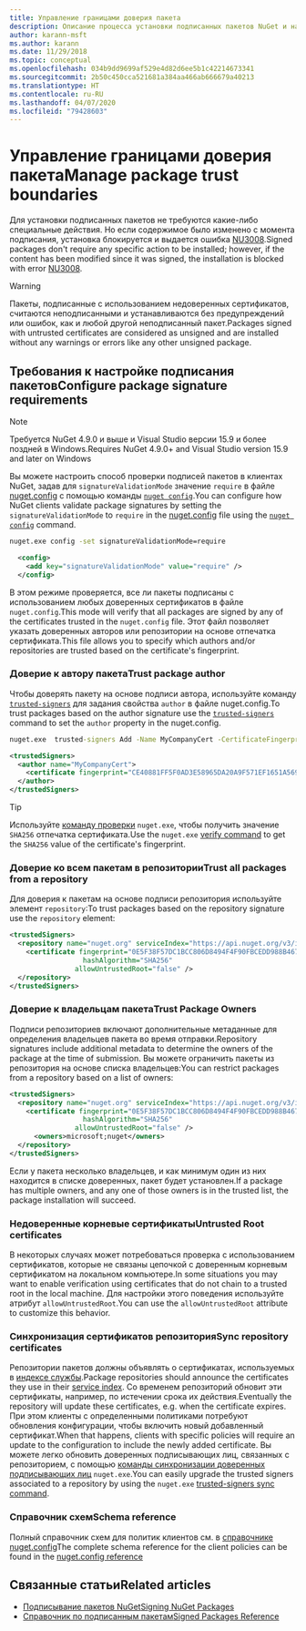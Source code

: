 ```yaml
---
title: Управление границами доверия пакета
description: Описание процесса установки подписанных пакетов NuGet и настройки параметров доверия подписи пакетов.
author: karann-msft
ms.author: karann
ms.date: 11/29/2018
ms.topic: conceptual
ms.openlocfilehash: 034b9dd9699af529e4d82d6ee5b1c42214673341
ms.sourcegitcommit: 2b50c450cca521681a384aa466ab666679a40213
ms.translationtype: HT
ms.contentlocale: ru-RU
ms.lasthandoff: 04/07/2020
ms.locfileid: "79428603"
---
```

# <a name="manage-package-trust-boundaries"></a><span data-ttu-id="a5cdd-103">Управление границами доверия пакета</span><span class="sxs-lookup"><span data-stu-id="a5cdd-103">Manage package trust boundaries</span></span>

<span data-ttu-id="a5cdd-104">Для установки подписанных пакетов не требуются какие-либо специальные действия. Но если содержимое было изменено с момента подписания, установка блокируется и выдается ошибка [NU3008](../reference/errors-and-warnings/NU3008.md).</span><span class="sxs-lookup"><span data-stu-id="a5cdd-104">Signed packages don't require any specific action to be installed; however, if the content has been modified since it was signed, the installation is blocked with error [NU3008](../reference/errors-and-warnings/NU3008.md).</span></span>

> [!Warning]
> <span data-ttu-id="a5cdd-105">Пакеты, подписанные с использованием недоверенных сертификатов, считаются неподписанными и устанавливаются без предупреждений или ошибок, как и любой другой неподписанный пакет.</span><span class="sxs-lookup"><span data-stu-id="a5cdd-105">Packages signed with untrusted certificates are considered as unsigned and are installed without any warnings or errors like any other unsigned package.</span></span>

## <a name="configure-package-signature-requirements"></a><span data-ttu-id="a5cdd-106">Требования к настройке подписания пакетов</span><span class="sxs-lookup"><span data-stu-id="a5cdd-106">Configure package signature requirements</span></span>

> [!Note]
> <span data-ttu-id="a5cdd-107">Требуется NuGet 4.9.0 и выше и Visual Studio версии 15.9 и более поздней в Windows.</span><span class="sxs-lookup"><span data-stu-id="a5cdd-107">Requires NuGet 4.9.0+ and Visual Studio version 15.9 and later on Windows</span></span>

<span data-ttu-id="a5cdd-108">Вы можете настроить способ проверки подписей пакетов в клиентах NuGet, задав для `signatureValidationMode` значение `require` в файле [nuget.config](../reference/nuget-config-file.md) с помощью команды [`nuget config`](../reference/cli-reference/cli-ref-config.md).</span><span class="sxs-lookup"><span data-stu-id="a5cdd-108">You can configure how NuGet clients validate package signatures by setting the `signatureValidationMode` to `require` in the [nuget.config](../reference/nuget-config-file.md) file using the [`nuget config`](../reference/cli-reference/cli-ref-config.md) command.</span></span>

```cmd
nuget.exe config -set signatureValidationMode=require
```

```xml
  <config>
    <add key="signatureValidationMode" value="require" />
  </config>
```

<span data-ttu-id="a5cdd-109">В этом режиме проверяется, все ли пакеты подписаны с использованием любых доверенных сертификатов в файле `nuget.config`.</span><span class="sxs-lookup"><span data-stu-id="a5cdd-109">This mode will verify that all packages are signed by any of the certificates trusted in the `nuget.config` file.</span></span> <span data-ttu-id="a5cdd-110">Этот файл позволяет указать доверенных авторов или репозитории на основе отпечатка сертификата.</span><span class="sxs-lookup"><span data-stu-id="a5cdd-110">This file allows you to specify which authors and/or repositories are trusted based on the certificate's fingerprint.</span></span>

### <a name="trust-package-author"></a><span data-ttu-id="a5cdd-111">Доверие к автору пакета</span><span class="sxs-lookup"><span data-stu-id="a5cdd-111">Trust package author</span></span>

<span data-ttu-id="a5cdd-112">Чтобы доверять пакету на основе подписи автора, используйте команду [`trusted-signers`](../reference/cli-reference/cli-ref-trusted-signers.md) для задания свойства `author` в файле nuget.config.</span><span class="sxs-lookup"><span data-stu-id="a5cdd-112">To trust packages based on the author signature use the [`trusted-signers`](../reference/cli-reference/cli-ref-trusted-signers.md) command to set the `author` property in the nuget.config.</span></span>

```cmd
nuget.exe  trusted-signers Add -Name MyCompanyCert -CertificateFingerprint CE40881FF5F0AD3E58965DA20A9F571EF1651A56933748E1BF1C99E537C4E039 -FingerprintAlgorithm SHA256
```

```xml
<trustedSigners>
  <author name="MyCompanyCert">
    <certificate fingerprint="CE40881FF5F0AD3E58965DA20A9F571EF1651A56933748E1BF1C99E537C4E039" hashAlgorithm="SHA256" allowUntrustedRoot="false" />
  </author>
</trustedSigners>
```

>[!TIP]
><span data-ttu-id="a5cdd-113">Используйте [команду проверки](../reference/cli-reference/cli-ref-verify.md) `nuget.exe`, чтобы получить значение `SHA256` отпечатка сертификата.</span><span class="sxs-lookup"><span data-stu-id="a5cdd-113">Use the `nuget.exe` [verify command](../reference/cli-reference/cli-ref-verify.md) to get the `SHA256` value of the certificate's fingerprint.</span></span>


### <a name="trust-all-packages-from-a-repository"></a><span data-ttu-id="a5cdd-114">Доверие ко всем пакетам в репозитории</span><span class="sxs-lookup"><span data-stu-id="a5cdd-114">Trust all packages from a repository</span></span>

<span data-ttu-id="a5cdd-115">Для доверия к пакетам на основе подписи репозитория используйте элемент `repository`:</span><span class="sxs-lookup"><span data-stu-id="a5cdd-115">To trust packages based on the repository signature use the `repository` element:</span></span>

```xml
<trustedSigners>  
  <repository name="nuget.org" serviceIndex="https://api.nuget.org/v3/index.json">
    <certificate fingerprint="0E5F38F57DC1BCC806D8494F4F90FBCEDD988B4676070...." 
                  hashAlgorithm="SHA256" 
                allowUntrustedRoot="false" />
  </repository>
</trustedSigners>
```

### <a name="trust-package-owners"></a><span data-ttu-id="a5cdd-116">Доверие к владельцам пакета</span><span class="sxs-lookup"><span data-stu-id="a5cdd-116">Trust Package Owners</span></span>

<span data-ttu-id="a5cdd-117">Подписи репозиториев включают дополнительные метаданные для определения владельцев пакета во время отправки.</span><span class="sxs-lookup"><span data-stu-id="a5cdd-117">Repository signatures include additional metadata to determine the owners of the package at the time of submission.</span></span> <span data-ttu-id="a5cdd-118">Вы можете ограничить пакеты из репозитория на основе списка владельцев:</span><span class="sxs-lookup"><span data-stu-id="a5cdd-118">You can restrict packages from a repository based on a list of owners:</span></span>

```xml
<trustedSigners>  
  <repository name="nuget.org" serviceIndex="https://api.nuget.org/v3/index.json">
    <certificate fingerprint="0E5F38F57DC1BCC806D8494F4F90FBCEDD988B4676070...." 
                  hashAlgorithm="SHA256" 
                allowUntrustedRoot="false" />
      <owners>microsoft;nuget</owners>
  </repository>
</trustedSigners>
```

<span data-ttu-id="a5cdd-119">Если у пакета несколько владельцев, и как минимум один из них находится в списке доверенных, пакет будет установлен.</span><span class="sxs-lookup"><span data-stu-id="a5cdd-119">If a package has multiple owners, and any one of those owners is in the trusted list, the package installation will succeed.</span></span>

### <a name="untrusted-root-certificates"></a><span data-ttu-id="a5cdd-120">Недоверенные корневые сертификаты</span><span class="sxs-lookup"><span data-stu-id="a5cdd-120">Untrusted Root certificates</span></span>

<span data-ttu-id="a5cdd-121">В некоторых случаях может потребоваться проверка с использованием сертификатов, которые не связаны цепочкой с доверенным корневым сертификатом на локальном компьютере.</span><span class="sxs-lookup"><span data-stu-id="a5cdd-121">In some situations you may want to enable verification using certificates that do not chain to a trusted root in the local machine.</span></span> <span data-ttu-id="a5cdd-122">Для настройки этого поведения используйте атрибут `allowUntrustedRoot`.</span><span class="sxs-lookup"><span data-stu-id="a5cdd-122">You can use the `allowUntrustedRoot` attribute to customize this behavior.</span></span>

### <a name="sync-repository-certificates"></a><span data-ttu-id="a5cdd-123">Синхронизация сертификатов репозитория</span><span class="sxs-lookup"><span data-stu-id="a5cdd-123">Sync repository certificates</span></span>

<span data-ttu-id="a5cdd-124">Репозитории пакетов должны объявлять о сертификатах, используемых в [индексе службы](../api/service-index.md).</span><span class="sxs-lookup"><span data-stu-id="a5cdd-124">Package repositories should announce the certificates they use in their [service index](../api/service-index.md).</span></span> <span data-ttu-id="a5cdd-125">Со временем репозиторий обновит эти сертификаты, например, по истечении срока их действия.</span><span class="sxs-lookup"><span data-stu-id="a5cdd-125">Eventually the repository will update these certificates, e.g. when the certificate expires.</span></span> <span data-ttu-id="a5cdd-126">При этом клиенты с определенными политиками потребуют обновления конфигурации, чтобы включить новый добавленный сертификат.</span><span class="sxs-lookup"><span data-stu-id="a5cdd-126">When that happens, clients with specific policies will require an update to the configuration to include the newly added certificate.</span></span> <span data-ttu-id="a5cdd-127">Вы можете легко обновить доверенных подписывающих лиц, связанных с репозиторием, с помощью [команды синхронизации доверенных подписывающих лиц](../reference/cli-reference/cli-ref-trusted-signers.md#nuget-trusted-signers-sync--name-name) `nuget.exe`.</span><span class="sxs-lookup"><span data-stu-id="a5cdd-127">You can easily upgrade the trusted signers associated to a repository by using the `nuget.exe` [trusted-signers sync command](../reference/cli-reference/cli-ref-trusted-signers.md#nuget-trusted-signers-sync--name-name).</span></span>

### <a name="schema-reference"></a><span data-ttu-id="a5cdd-128">Справочник схем</span><span class="sxs-lookup"><span data-stu-id="a5cdd-128">Schema reference</span></span>

<span data-ttu-id="a5cdd-129">Полный справочник схем для политик клиентов см. в [справочнике nuget.config](../reference/nuget-config-file.md#trustedsigners-section)</span><span class="sxs-lookup"><span data-stu-id="a5cdd-129">The complete schema reference for the client policies can be found in the [nuget.config reference](../reference/nuget-config-file.md#trustedsigners-section)</span></span>

## <a name="related-articles"></a><span data-ttu-id="a5cdd-130">Связанные статьи</span><span class="sxs-lookup"><span data-stu-id="a5cdd-130">Related articles</span></span>

- [<span data-ttu-id="a5cdd-131">Подписывание пакетов NuGet</span><span class="sxs-lookup"><span data-stu-id="a5cdd-131">Signing NuGet Packages</span></span>](../create-packages/Sign-a-Package.md)
- [<span data-ttu-id="a5cdd-132">Справочник по подписанным пакетам</span><span class="sxs-lookup"><span data-stu-id="a5cdd-132">Signed Packages Reference</span></span>](../reference/Signed-Packages-Reference.md)

